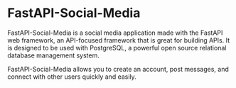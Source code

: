 # FastAPI-Social-Media

FastAPI-Social-Media is a social media application made with the FastAPI web framework, an API-focused framework that is great for building APIs. It is designed to be used with PostgreSQL, a powerful open source relational database management system.

FastAPI-Social-Media allows you to create an account, post messages, and connect with other users quickly and easily. 